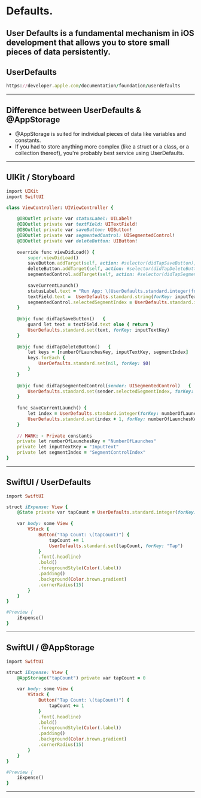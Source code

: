 Defaults.
=========

User Defaults is a fundamental mechanism in iOS development that allows you to store small pieces of data persistently.
---------

UserDefaults
---------
````ruby
https://developer.apple.com/documentation/foundation/userdefaults
````
---------

Difference between UserDefaults & @AppStorage
---------
- @AppStorage is suited for individual pieces of data like variables and constants.
- If you had to store anything more complex (like a struct or a class, or a collection thereof), you're probably best service using UserDefaults.

---------

UIKit / Storyboard
---------
````ruby
import UIKit
import SwiftUI

class ViewController: UIViewController {
    
    @IBOutlet private var statusLabel: UILabel!
    @IBOutlet private var textField: UITextField!
    @IBOutlet private var saveButton: UIButton!
    @IBOutlet private var segmentedControl: UISegmentedControl!
    @IBOutlet private var deleteButton: UIButton!
    
    override func viewDidLoad() {
        super.viewDidLoad()
        saveButton.addTarget(self, action: #selector(didTapSaveButton), for: .touchUpInside)
        deleteButton.addTarget(self, action: #selector(didTapDeleteButton), for: .touchUpInside)
        segmentedControl.addTarget(self, action: #selector(didTapSegmentedControl), for: .valueChanged)
        
        saveCurrentLaunch()
        statusLabel.text = "Run App: \(UserDefaults.standard.integer(forKey: numberOfLaunchesKey))"
        textField.text =  UserDefaults.standard.string(forKey: inputTextKey)
        segmentedControl.selectedSegmentIndex = UserDefaults.standard.integer(forKey: segmentIndex)
    }
    
    @objc func didTapSaveButton()   {
        guard let text = textField.text else { return }
        UserDefaults.standard.set(text, forKey: inputTextKey)
    }
    
    @objc func didTapDeleteButton()   {
        let keys = [numberOfLaunchesKey, inputTextKey, segmentIndex]
        keys.forEach {
            UserDefaults.standard.set(nil, forKey: $0)
        }
    }
    
    @objc func didTapSegmentedControl(sender: UISegmentedControl)   {
        UserDefaults.standard.set(sender.selectedSegmentIndex, forKey: segmentIndex)
    }
    
    func saveCurrentLaunch() {
        let index = UserDefaults.standard.integer(forKey: numberOfLaunchesKey)
        UserDefaults.standard.set(index + 1, forKey: numberOfLaunchesKey)
    }
    
    // MARK: - Private constants
    private let numberOfLaunchesKey = "NumberOfLaunches"
    private let inputTextKey = "InputText"
    private let segmentIndex = "SegmentControlIndex"
}
````
--------

SwiftUI / UserDefaults
--------
````ruby
import SwiftUI

struct iExpense: View {
    @State private var tapCount = UserDefaults.standard.integer(forKey: "Tap")
    
    var body: some View {
        VStack {
            Button("Tap Count: \(tapCount)") {
                tapCount += 1
                UserDefaults.standard.set(tapCount, forKey: "Tap")
            }
            .font(.headline)
            .bold()
            .foregroundStyle(Color(.label))
            .padding()
            .background(Color.brown.gradient)
            .cornerRadius(15)
        }
    }
}

#Preview {
    iExpense()
}
````
--------

SwiftUI / @AppStorage
--------

````ruby
import SwiftUI

struct iExpense: View {
    @AppStorage("tapCount") private var tapCount = 0
    
    var body: some View {
        VStack {
            Button("Tap Count: \(tapCount)") {
                tapCount += 1
            }
            .font(.headline)
            .bold()
            .foregroundStyle(Color(.label))
            .padding()
            .background(Color.brown.gradient)
            .cornerRadius(15)
        }
    }
}

#Preview {
    iExpense()
}
````
---------


